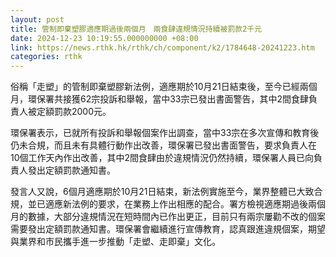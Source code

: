 ```yaml
---
layout: post
title: 管制即棄塑膠適應期過後兩個月　兩食肆違規情況持續被罰款2千元
date: 2024-12-23 10:19:55.000000000 +08:00
link: https://news.rthk.hk/rthk/ch/component/k2/1784648-20241223.htm
categories: rthk
---
```


俗稱「走塑」的​管制即棄塑膠新法例，適應期於10月21日結束後，至今已經兩個月，環保署共接獲62宗投訴和舉報，當中33宗已發出書面警告，其中2間食肆負責人被定額罰款2000元。

環保署表示，已就所有投訴和舉報個案作出調查，當中33宗在多次宣傳和教育後仍未合規，而且未有具體行動作出改善，環保署已發出書面警告，要求負責人在10個工作天內作出改善，其中2間食肆由於違規情況仍然持續，環保署人員已向負責人發出定額罰款通知書。

發言人又說，6個月適應期於10月21日結束，新法例實施至今，業界整體已大致合規，並已適應新法例的要求，在業務上作出相應的配合。署方檢視適應期過後兩個月的數據，大部分違規情況在短時間內已作出更正，目前只有兩宗屢勸不改的個案需要發出定額罰款通知書。環保署會繼續進行宣傳教育，認真跟進違規個案，期望與業界和市民攜手進一步推動「走塑、走即棄」文化。
